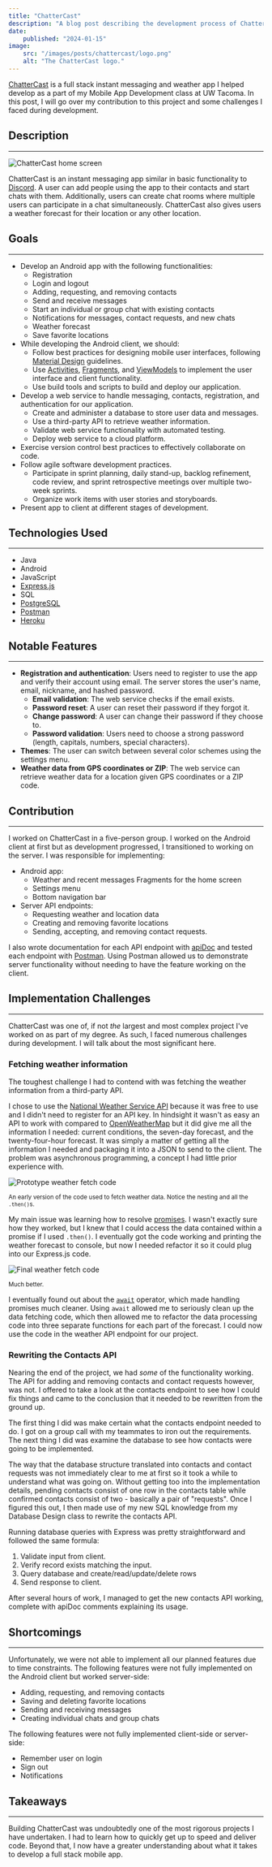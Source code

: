 ```yaml
---
title: "ChatterCast"
description: "A blog post describing the development process of ChatterCast - an instant messaging and weather app I helped develop as a part of my Mobile App Development class."
date:
    published: "2024-01-15"
image:
    src: "/images/posts/chattercast/logo.png"
    alt: "The ChatterCast logo."
---
```


[ChatterCast](https://github.com/AmtojKaur/Group4_Project) is a full stack instant messaging and weather app I helped develop as a part of my Mobile App Development class at UW Tacoma. In this post, I will go over my contribution to this project and some challenges I faced during development.

## Description

---

![ChatterCast home screen](/images/posts/chattercast/home.png)

ChatterCast is an instant messaging app similar in basic functionality to [Discord](https://discord.com). A user can add people using the app to their contacts and start chats with them. Additionally, users can create chat rooms where multiple users can participate in a chat simultaneously. ChatterCast also gives users a weather forecast for their location or any other location.

## Goals

---

- Develop an Android app with the following functionalities:
    - Registration
    - Login and logout 
    - Adding, requesting, and removing contacts
    - Send and receive messages
    - Start an individual or group chat with existing contacts
    - Notifications for messages, contact requests, and new chats
    - Weather forecast
    - Save favorite locations
- While developing the Android client, we should:
    - Follow best practices for designing mobile user interfaces, following [Material Design](https://m3.material.io) guidelines.
    - Use [Activities](https://developer.android.com/guide/components/activities/intro-activities?hl=en), [Fragments](https://developer.android.com/guide/fragments), and [ViewModels](https://developer.android.com/topic/libraries/architecture/viewmodel) to implement the user interface and client functionality.
    - Use build tools and scripts to build and deploy our application. 
- Develop a web service to handle messaging, contacts, registration, and authentication for our application.
    - Create and administer a database to store user data and messages.
    - Use a third-party API to retrieve weather information.
    - Validate web service functionality with automated testing.
    - Deploy web service to a cloud platform.
- Exercise version control best practices to effectively collaborate on code.
- Follow agile software development practices.
    - Participate in sprint planning, daily stand-up, backlog refinement, code review, and sprint retrospective meetings over multiple two-week sprints.
    - Organize work items with user stories and storyboards.
- Present app to client at different stages of development.

## Technologies Used

---

- Java
- Android
- JavaScript
- [Express.js](https://expressjs.com)
- SQL
- [PostgreSQL](https://www.postgresql.org)
- [Postman](https://www.postman.com)
- [Heroku](https://www.heroku.com)

## Notable Features

---

- **Registration and authentication**: Users need to register to use the app and verify their account using email. The server stores the user's name, email, nickname, and hashed password.
    - **Email validation**: The web service checks if the email exists.
    - **Password reset**: A user can reset their password if they forgot it.
    - **Change password**: A user can change their password if they choose to.
    - **Password validation**: Users need to choose a strong password (length, capitals, numbers, special characters).
- **Themes**: The user can switch between several color schemes using the settings menu.
- **Weather data from GPS coordinates or ZIP**: The web service can retrieve weather data for a location given GPS coordinates or a ZIP code.

## Contribution

---

I worked on ChatterCast in a five-person group. I worked on the Android client at first but as development progressed, I transitioned to working on the server. I was responsible for implementing:

- Android app:
    - Weather and recent messages Fragments for the home screen
    - Settings menu
    - Bottom navigation bar
- Server API endpoints:
    - Requesting weather and location data
    - Creating and removing favorite locations
    - Sending, accepting, and removing contact requests.

I also wrote documentation for each API endpoint with [apiDoc](https://apidocjs.com) and tested each endpoint with [Postman](https://www.postman.com). Using Postman allowed us to demonstrate server functionality without needing to have the feature working on the client.

## Implementation Challenges

---

ChatterCast was one of, if not *the* largest and most complex project I've worked on as part of my degree. As such, I faced numerous challenges during development. I will talk about the most significant here.

### Fetching weather information

The toughest challenge I had to contend with was fetching the weather information from a third-party API.

I chose to use the [National Weather Service API](https://www.weather.gov/documentation/services-web-api) because it was free to use and I didn't need to register for an API key. In hindsight it wasn't as easy an API to work with compared to [OpenWeatherMap](https://openweathermap.org/api) but it did give me all the information I needed: current conditions, the seven-day forecast, and the twenty-four-hour forecast. It was simply a matter of getting all the information I needed and packaging it into a JSON to send to the client. The problem was asynchronous programming, a concept I had little prior experience with.

![Prototype weather fetch code](/images/posts/chattercast/prototype-weather-fetch-code.png)

<small>An early version of the code used to fetch weather data. Notice the nesting and all the `.then()`s.</small>

My main issue was learning how to resolve [promises](https://developer.mozilla.org/en-US/docs/Web/JavaScript/Reference/Global_Objects/Promise). I wasn't exactly sure how they worked, but I knew that I could access the data contained within a promise if I used `.then()`. I eventually got the code working and printing the weather forecast to console, but now I needed refactor it so it could plug into our Express.js code.

![Final weather fetch code](/images/posts/chattercast/final-weather-fetch-code.png)

<small>Much better.</small>

I eventually found out about the [`await`](https://developer.mozilla.org/en-US/docs/Web/JavaScript/Reference/Operators/await) operator, which made handling promises much cleaner. Using `await` allowed me to seriously clean up the data fetching code, which then allowed me to refactor the data processing code into three separate functions for each part of the forecast. I could now use the code in the weather API endpoint for our project.

### Rewriting the Contacts API

Nearing the end of the project, we had *some* of the functionality working. The API for adding and removing contacts and contact requests however, was not. I offered to take a look at the contacts endpoint to see how I could fix things and came to the conclusion that it needed to be rewritten from the ground up.

The first thing I did was make certain what the contacts endpoint needed to do. I got on a group call with my teammates to iron out the requirements. The next thing I did was examine the database to see how contacts were going to be implemented.

The way that the database structure translated into contacts and contact requests was not immediately clear to me at first so it took a while to understand what was going on. Without getting too into the implementation details, pending contacts consist of one row in the contacts table while confirmed contacts consist of two - basically a pair of "requests". Once I figured this out, I then made use of my new SQL knowledge from my Database Design class to rewrite the contacts API. 

Running database queries with Express was pretty straightforward and followed the same formula:

1. Validate input from client.
2. Verify record exists matching the input.
3. Query database and create/read/update/delete rows
4. Send response to client.

After several hours of work, I managed to get the new contacts API working, complete with apiDoc comments explaining its usage.


## Shortcomings

---

Unfortunately, we were not able to implement all our planned features due to time constraints. The following features were not fully implemented on the Android client but worked server-side:

- Adding, requesting, and removing contacts
- Saving and deleting favorite locations
- Sending and receiving messages
- Creating individual chats and group chats

The following features were not fully implemented client-side or server-side:

- Remember user on login
- Sign out
- Notifications

## Takeaways

---

Building ChatterCast was undoubtedly one of the most rigorous projects I have undertaken. I had to learn how to quickly get up to speed and deliver code. Beyond that, I now have a greater understanding about what it takes to develop a full stack mobile app.

